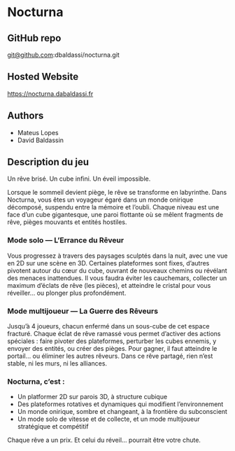 # Nocturna

## GitHub repo

git@github.com:dbaldassi/nocturna.git

## Hosted Website

https://nocturna.dabaldassi.fr

## Authors

* Mateus Lopes
* David Baldassin

## Description du jeu

Un rêve brisé. Un cube infini. Un éveil impossible.

Lorsque le sommeil devient piège, le rêve se transforme en labyrinthe. Dans Nocturna, vous êtes un voyageur égaré dans un monde onirique décomposé, suspendu entre la mémoire et l’oubli. Chaque niveau est une face d’un cube gigantesque, une paroi flottante où se mêlent fragments de rêve, pièges mouvants et entités hostiles.

### Mode solo — L’Errance du Rêveur

Vous progressez à travers des paysages sculptés dans la nuit, avec une vue en 2D sur une scène en 3D. Certaines plateformes sont fixes, d’autres pivotent autour du cœur du cube, ouvrant de nouveaux chemins ou révélant des menaces inattendues. Il vous faudra éviter les cauchemars, collecter un maximum d’éclats de rêve (les pièces), et atteindre le cristal pour vous réveiller… ou plonger plus profondément.

### Mode multijoueur — La Guerre des Rêveurs

Jusqu’à 4 joueurs, chacun enfermé dans un sous-cube de cet espace fracturé. Chaque éclat de rêve ramassé vous permet d’activer des actions spéciales : faire pivoter des plateformes, perturber les cubes ennemis, y envoyer des entités, ou créer des pièges. Pour gagner, il faut atteindre le portail… ou éliminer les autres rêveurs. Dans ce rêve partagé, rien n’est stable, ni les murs, ni les alliances.

### Nocturna, c’est :

* Un platformer 2D sur parois 3D, à structure cubique
* Des plateformes rotatives et dynamiques qui modifient l’environnement
* Un monde onirique, sombre et changeant, à la frontière du subconscient
* Un mode solo de vitesse et de collecte, et un mode multijoueur stratégique et compétitif

Chaque rêve a un prix. Et celui du réveil… pourrait être votre chute.


